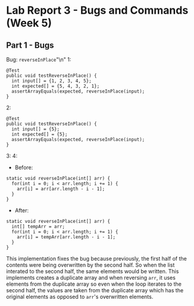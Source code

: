 # Lab Report 3 - Bugs and Commands (Week 5)
## Part 1 - Bugs
Bug: `reverseInPlace`"\n"
1:
```
@Test 
public void testReverseInPlace() {
  int input[] = {1, 2, 3, 4, 5};
  int expected[] = {5, 4, 3, 2, 1};
  assertArrayEquals(expected, reverseInPlace(input);
}
```
2:
```
@Test 
public void testReverseInPlace() {
  int input[] = {5};
  int expected[] = {5};
  assertArrayEquals(expected, reverseInPlace(input);
}
```
3:
4: 
- Before:
```
static void reverseInPlace(int[] arr) {
  for(int i = 0; i < arr.length; i += 1) {
    arr[i] = arr[arr.length - i - 1];
  }
}
```
- After:
```
static void reverseInPlace(int[] arr) {
  int[] tempArr = arr;
  for(int i = 0; i < arr.length; i += 1) {
    arr[i] = tempArr[arr.length - i - 1];
  }
}
```
This implementation fixes the bug because previously, the first half of the contents were being overwritten by the second half. So when the list interated to the second half, the same elements would be written. This implements creates a duplicate array and when reversing `arr`, it uses elements from the duplicate array so even when the loop iterates to the second half, the values are taken from the duplicate array which has the original elements as opposed to `arr`'s overwritten elements.
